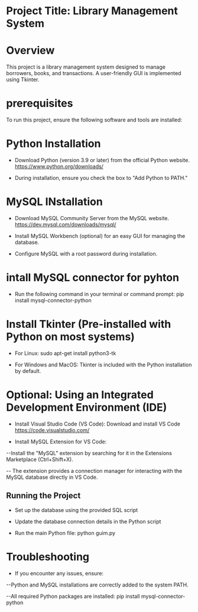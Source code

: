 # Project Title: Library Management System

# Overview

This project is a library management system designed to manage borrowers, books, and transactions. A user-friendly GUI is implemented using Tkinter.

# prerequisites

To run this project, ensure the following software and tools are installed:

# Python Installation

* Download Python (version 3.9 or later) from the official Python website. https://www.python.org/downloads/

* During installation, ensure you check the box to "Add Python to PATH."

# MySQL INstallation

* Download MySQL Community Server from the MySQL website.
https://dev.mysql.com/downloads/mysql/

* Install MySQL Workbench (optional) for an easy GUI for managing the database.

* Configure MySQL with a root password during installation.

# intall MySQL connector for pyhton

* Run the following command in your terminal or command prompt: pip install mysql-connector-python

# Install Tkinter (Pre-installed with Python on most systems)

* For Linux: sudo apt-get install python3-tk

* For Windows and MacOS: Tkinter is included with the Python installation by default.

# Optional: Using an Integrated Development Environment (IDE)

* Install Visual Studio Code (VS Code): Download and install VS Code https://code.visualstudio.com/

* Install MySQL Extension for VS Code:

--Install the "MySQL" extension by searching for it in the Extensions Marketplace (Ctrl+Shift+X).

-- The extension provides a connection manager for interacting with the MySQL database directly in VS Code.


## Running the Project

* Set up the database using the provided SQL script

* Update the database connection details in the Python script

* Run the main Python file:  python guim.py

# Troubleshooting

* If you encounter any issues, ensure:

--Python and MySQL installations are correctly added to the system PATH.

--All required Python packages are installed: pip install mysql-connector-python

